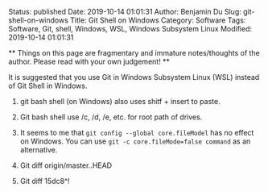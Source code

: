 Status: published
Date: 2019-10-14 01:01:31
Author: Benjamin Du
Slug: git-shell-on-windows
Title: Git Shell on Windows
Category: Software
Tags: Software, Git, shell, Windows, WSL, Windows Subsystem Linux
Modified: 2019-10-14 01:01:31

**
Things on this page are fragmentary and immature notes/thoughts of the author.
Please read with your own judgement!
**

It is suggested that you use Git in Windows Subsystem Linux (WSL) 
instead of Git Shell in Windows.


1. git bash shell (on Windows) also uses shitf + insert to paste.

2. Git bash shell use /c, /d, /e, etc. for root path of drives.

3. It seems to me that
    `git config --global core.fileModel`
    has no effect on Windows.
    You can use `git -c core.fileMode=false command` as an alternative.

7. Git diff origin/master..HEAD

8. Git diff 15dc8^!
